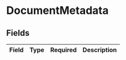 # DocumentMetadata


## Fields

| Field       | Type        | Required    | Description |
| ----------- | ----------- | ----------- | ----------- |